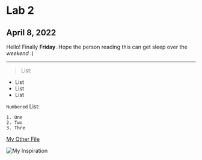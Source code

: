 # Lab 2
## April 8, 2022

Hello! Finally **Friday**. Hope the person reading this can get sleep over the *weekend* :)

---

> List:
- List
- List
- List

`Numbered` List:
```
1. One
2. Two
3. Thre 
```
[My Other File](https://chaup15.github.io/cse15l-lab-reports/index.html)

![My Inspiration](https://wallpaperaccess.com/full/1486245.jpg)
